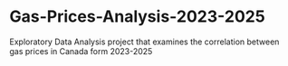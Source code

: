# Gas-Prices-Analysis-2023-2025
Exploratory Data Analysis project that examines the correlation between gas prices in Canada form 2023-2025
